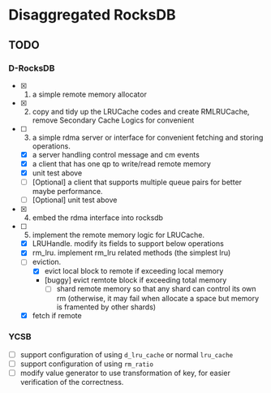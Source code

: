 # Disaggregated RocksDB

## TODO

### D-RocksDB

- [x] 1. a simple remote memory allocator
- [x] 2. copy and tidy up the LRUCache codes and create RMLRUCache, remove Secondary Cache Logics for convenient
- [ ] 3. a simple rdma server or interface for convenient fetching and storing operations.
  - [x] a server handling control message and cm events
  - [x] a client that has one qp to write/read remote memory 
  - [x] unit test above
  - [ ] [Optional] a client that supports multiple queue pairs for better maybe performance.
  - [ ] [Optional] unit test above
- [x] 4. embed the rdma interface into rocksdb
- [ ] 5. implement the remote memory logic for LRUCache.
  - [x] LRUHandle. modify its fields to support below operations
  - [x] rm_lru. implement rm_lru related methods (the simplest lru)
  - [ ] eviction. 
    - [x] evict local block to remote if exceeding local memory
    - [buggy] evict remtote block if exceeding total memory
      - [ ] shard remote memory so that any shard can control its own rm (otherwise, it may fail when allocate a space but memory is framented by other shards)
  - [x] fetch if remote

### YCSB

- [ ] support configuration of using `d_lru_cache` or normal `lru_cache`
- [ ] support configuration of using `rm_ratio`
- [ ] modify value generator to use transformation of key, for easier verification of the correctness.
